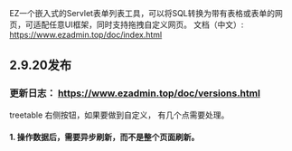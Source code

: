 EZ一个嵌入式的Servlet表单列表工具，可以将SQL转换为带有表格或表单的网页，可适配任意UI框架，同时支持拖拽自定义网页。
文档（中文）: https://www.ezadmin.top/doc/index.html 


## 2.9.20发布
### 更新日志： https://www.ezadmin.top/doc/versions.html

treetable 右侧按钮，如果要做到自定义，
有几个点需要处理。
#### 1. 操作数据后，需要异步刷新，而不是整个页面刷新。 

